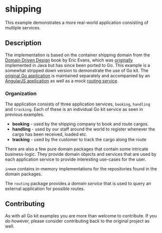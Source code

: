 # shipping

This example demonstrates a more real-world application consisting of multiple services.

## Description

The implementation is based on the container shipping domain from the [Domain Driven Design](http://www.amazon.com/Domain-Driven-Design-Tackling-Complexity-Software/dp/0321125215) book by Eric Evans, which was [originally](http://dddsample.sourceforge.net/) implemented in Java but has since been ported to Go. This example is a somewhat stripped down version to demonstrate the use of Go kit. The [original Go application](https://github.com/marcusolsson/goddd) is maintained separately and accompanied by an [AngularJS application](https://github.com/marcusolsson/dddelivery-angularjs) as well as a mock [routing service](https://github.com/marcusolsson/pathfinder). 

### Organization

The application consists of three application services, `booking`, `handling` and `tracking`. Each of these is an individual Go kit service as seen in previous examples. 

- __booking__ - used by the shipping company to book and route cargos.
- __handling__ - used by our staff around the world to register whenever the cargo has been received, loaded etc.
- __tracking__ - used by the customer to track the cargo along the route

There are also a few pure domain packages that contain some intricate business-logic. They provide domain objects and services that are used by each application service to provide interesting use-cases for the user.

`inmem` contains in-memory implementations for the repositories found in the domain packages.

The `routing` package provides a _domain service_ that is used to query an external application for possible routes.

## Contributing

As with all Go kit examples you are more than welcome to contribute. If you do however, please consider contributing back to the original project as well.
